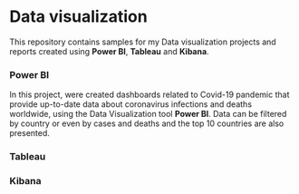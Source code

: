 # Data visualization

This repository contains samples for my Data visualization projects and reports created using **Power BI**, **Tableau** and **Kibana**.

### Power BI 

In this project, were created dashboards related to Covid-19 pandemic that provide up-to-date data about coronavirus infections and deaths worldwide, using the Data Visualization tool **Power BI**. Data can be filtered by country or even by cases and deaths and the top 10 countries are also presented.  


### Tableau

 

### Kibana

